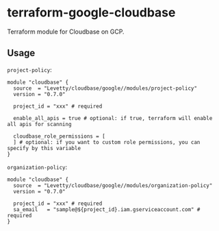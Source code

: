 # terraform-google-cloudbase

Terraform module for Cloudbase on GCP.

## Usage
`project-policy`:
```
module "cloudbase" {
  source  = "Levetty/cloudbase/google//modules/project-policy"
  version = "0.7.0"

  project_id = "xxx" # required

  enable_all_apis = true # optional: if true, terraform will enable all apis for scanning

  cloudbase_role_permissions = [
  ] # optional: if you want to custom role permissions, you can specify by this variable
}
```

`organization-policy`:
```
module "cloudbase" {
  source  = "Levetty/cloudbase/google//modules/organization-policy"
  version = "0.7.0"

  project_id = "xxx" # required
  sa_email   = "sample@${project_id}.iam.gserviceaccount.com" # required
}
```
